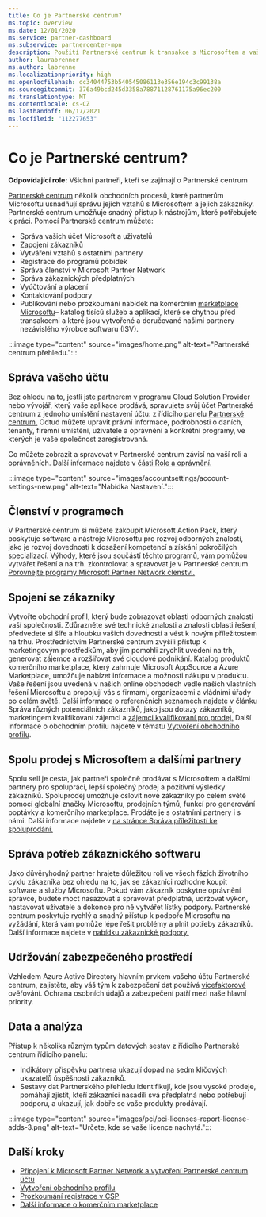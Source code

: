 ```yaml
---
title: Co je Partnerské centrum?
ms.topic: overview
ms.date: 12/01/2020
ms.service: partner-dashboard
ms.subservice: partnercenter-mpn
description: Použití Partnerské centrum k transakce s Microsoftem a vašimi zákazníky
author: laurabrenner
ms.author: labrenne
ms.localizationpriority: high
ms.openlocfilehash: dc34044753b540545086113e356e194c3c99138a
ms.sourcegitcommit: 376a49bcd245d3358a78871128761175a96ec200
ms.translationtype: MT
ms.contentlocale: cs-CZ
ms.lasthandoff: 06/17/2021
ms.locfileid: "112277653"
---
```

# <a name="what-is-partner-center"></a>Co je Partnerské centrum?

**Odpovídající role:** Všichni partneři, kteří se zajímají o Partnerské centrum

[Partnerské centrum](https://partner.microsoft.com/dashboard/home) několik obchodních procesů, které partnerům Microsoftu usnadňují správu jejich vztahů s Microsoftem a jejich zákazníky. Partnerské centrum umožňuje snadný přístup k nástrojům, které potřebujete k práci. Pomocí Partnerské centrum můžete:

- Správa vašich účet Microsoft a uživatelů
- Zapojení zákazníků
- Vytváření vztahů s ostatními partnery
- Registrace do programů pobídek
- Správa členství v Microsoft Partner Network
- Správa zákaznických předplatných
- Vyúčtování a placení
- Kontaktování podpory
- Publikování nebo prozkoumání nabídek na komerčním [marketplace Microsoftu](/azure/marketplace)– katalog tisíců služeb a aplikací, které se chytnou před transakcemi a které jsou vytvořené a doručované našimi partnery nezávislého výrobce softwaru (ISV).

:::image type="content" source="images/home.png" alt-text="Partnerské centrum přehledu.":::

## <a name="manage-your-account"></a>Správa vašeho účtu

Bez ohledu na to, jestli jste partnerem v programu Cloud Solution Provider nebo vývojář, který vaše aplikace prodává, spravujete svůj účet Partnerské centrum z jednoho umístění nastavení účtu: z řídicího panelu [Partnerské centrum.](https://partner.microsoft.com/dashboard/home) Odtud můžete upravit právní informace, podrobnosti o daních, tenanty, firemní umístění, uživatele a oprávnění a konkrétní programy, ve kterých je vaše společnost zaregistrovaná.

Co můžete zobrazit a spravovat v Partnerské centrum závisí na vaší roli a oprávněních. Další informace najdete v [části Role a oprávnění.](permissions-overview.md)

:::image type="content" source="images/accountsettings/account-settings-new.png" alt-text="Nabídka Nastavení.":::

## <a name="membership-programs"></a>Členství v programech

V Partnerské centrum si můžete zakoupit Microsoft Action Pack, který poskytuje software a nástroje Microsoftu pro rozvoj odborných znalostí, jako je rozvoj dovedností k dosažení kompetencí a získání pokročilých specializací. Výhody, které jsou součástí těchto programů, vám pomůžou vytvářet řešení a na trh. zkontrolovat a spravovat je v Partnerské centrum. [Porovnejte programy Microsoft Partner Network členství.](https://partner.microsoft.com/membership/compare-offers)

## <a name="connect-with-customers"></a>Spojení se zákazníky

Vytvořte obchodní profil, který bude zobrazovat oblasti odborných znalostí vaší společnosti. Zdůrazněte své technické znalosti a znalosti oblasti řešení, předvedete si šíře a hloubku vašich dovedností a vést k novým příležitostem na trhu. Prostřednictvím Partnerské centrum zvýšili přístup k marketingovým prostředkům, aby jim pomohli zrychlit uvedení na trh, generovat zájemce a rozšiřovat své cloudové podnikání. Katalog produktů komerčního marketplace, který zahrnuje Microsoft AppSource a Azure Marketplace, umožňuje nabízet informace a možnosti nákupu v produktu. Vaše řešení jsou uvedená v našich online obchodech vedle našich vlastních řešení Microsoftu a propojují vás s firmami, organizacemi a vládními úřady po celém světě. Další informace o referenčních seznamech najdete v článku Správa různých potenciálních zákazníků, jako jsou dotazy zákazníků, marketingem kvalifikovaní zájemci a [zájemci kvalifikovaní pro prodej.](manage-leads.md) Další informace o obchodním profilu najdete v tématu [Vytvoření obchodního profilu](create-a-marketing-profile.md).

## <a name="co-sell-with-microsoft-and-other-partners"></a>Spolu prodej s Microsoftem a dalšími partnery

Spolu sell je cesta, jak partneři společně prodávat s Microsoftem a dalšími partnery pro spolupráci, lepší společný prodej a pozitivní výsledky zákazníků. Spoluprodej umožňuje oslovit nové zákazníky po celém světě pomocí globální značky Microsoftu, prodejních týmů, funkcí pro generování poptávky a komerčního marketplace. Prodáte je s ostatními partnery i s námi. Další informace najdete v [na stránce Správa příležitostí ke spoluprodání.](manage-co-sell-opportunities.md)

## <a name="manage-customer-software-needs"></a>Správa potřeb zákaznického softwaru

Jako důvěryhodný partner hrajete důležitou roli ve všech fázích životního cyklu zákazníka bez ohledu na to, jak se zákazníci rozhodne koupit software a služby Microsoftu. Pokud vám zákazník poskytne oprávnění správce, budete moct nasazovat a spravovat předplatná, udržovat výkon, nastavovat uživatele a dokonce pro ně vytvářet lístky podpory. Partnerské centrum poskytuje rychlý a snadný přístup k podpoře Microsoftu na vyžádání, která vám pomůže lépe řešit problémy a plnit potřeby zákazníků. Další informace najdete v [nabídku zákaznické podpory.](customer-support.md)

## <a name="maintain-a-secure-environment"></a>Udržování zabezpečeného prostředí

Vzhledem Azure Active Directory hlavním prvkem vašeho účtu Partnerské centrum, zajistěte, aby váš tým k zabezpečení dat používá [vícefaktorové](partner-security-requirements-mandating-mfa.md) ověřování. Ochrana osobních údajů a zabezpečení patří mezi naše hlavní priority.

## <a name="data-and-analytics"></a>Data a analýza

Přístup k několika různým typům datových sestav z řídicího Partnerské centrum řídicího panelu:

- Indikátory příspěvku partnera ukazují dopad na sedm klíčových ukazatelů úspěšnosti zákazníků.
- Sestavy dat Partnerského přehledu identifikují, kde jsou vysoké prodeje, pomáhají zjistit, kteří zákazníci nasadili svá předplatná nebo potřebují podporu, a ukazují, jak dobře se vaše produkty prodávají.

:::image type="content" source="images/pci/pci-licenses-report-license-adds-3.png" alt-text="Určete, kde se vaše licence nachytá.":::

## <a name="next-steps"></a>Další kroky

- [Připojení k Microsoft Partner Network a vytvoření Partnerské centrum účtu](mpn-create-a-partner-center-account.md)
- [Vytvoření obchodního profilu](create-a-marketing-profile.md)
- [Prozkoumání registrace v CSP](csp-overview.md)
- [Další informace o komerčním marketplace](csp-commercial-marketplace-overview.md)
